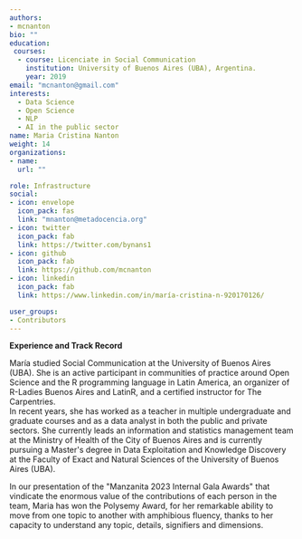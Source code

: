 ```yaml
---
authors:
- mcnanton
bio: ""
education: 
 courses:
  - course: Licenciate in Social Communication 
    institution: University of Buenos Aires (UBA), Argentina.
    year: 2019
email: "mcnanton@gmail.com"
interests:
  - Data Science
  - Open Science
  - NLP
  - AI in the public sector
name: Maria Cristina Nanton 
weight: 14
organizations:
- name: 
  url: ""

role: Infrastructure
social:
- icon: envelope
  icon_pack: fas
  link: "mnanton@metadocencia.org"
- icon: twitter
  icon_pack: fab
  link: https://twitter.com/bynans1
- icon: github
  icon_pack: fab
  link: https://github.com/mcnanton
- icon: linkedin
  icon_pack: fab
  link: https://www.linkedin.com/in/maría-cristina-n-920170126/

user_groups:
- Contributors
---
```

**Experience and Track Record**

María studied Social Communication at the University of Buenos Aires (UBA). She is an active participant in communities of practice around Open Science and the R programming language in Latin America, an organizer of R-Ladies Buenos Aires and LatinR, and a certified instructor for The Carpentries.  
In recent years, she has worked as a teacher in multiple undergraduate and graduate courses and as a data analyst in both the public and private sectors. 
She currently leads an information and statistics management team at the Ministry of Health of the City of Buenos Aires and is currently pursuing a Master's degree in Data Exploitation and Knowledge Discovery at the Faculty of Exact and Natural Sciences of the University of Buenos Aires (UBA).

In our presentation of the "Manzanita 2023 Internal Gala Awards" that vindicate the enormous value of the contributions of each person in the team, Maria has won the Polysemy Award, for her remarkable ability to move from one topic to another with amphibious fluency, thanks to her capacity to understand any topic, details, signifiers and dimensions.

